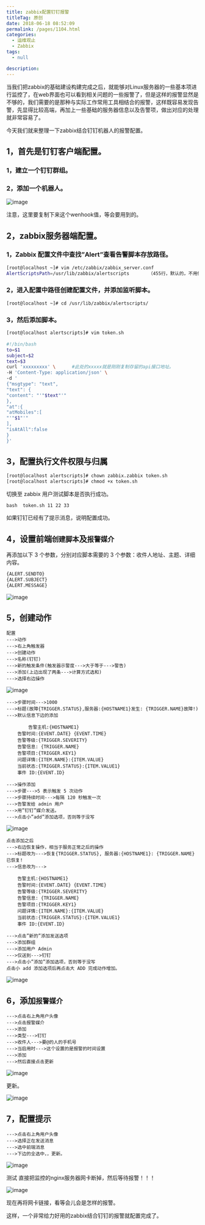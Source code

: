 ```yaml
---
title: zabbix配置钉钉报警
titleTag: 原创
date: 2018-06-18 08:52:09
permalink: /pages/1104.html
categories: 
  - 运维观止
  - Zabbix
tags: 
  - null

description: 
---
```


当我们把zabbix的基础建设构建完成之后，就能够对Linux服务器的一些基本项进行监控了，在web界面也可以看到相关问题的一些报警了，但是这样的报警显然是不够的，我们需要的是那种与实际工作常用工具相结合的报警，这样既容易发现告警，先显得比较高端，再加上一些基础的服务器信息以及告警项，做出对应的处理就非常容易了。

今天我们就来整理一下zabbix结合钉钉机器人的报警配置。

## 1，首先是钉钉客户端配置。

### 1，建立一个钉钉群组。

### 2，添加一个机器人。

![image](http://t.eryajf.net/imgs/2021/09/a9f43eb07c4a49ef.jpg)

注意，这里要复制下来这个wenhook值，等会要用到的。

## 2，zabbix服务器端配置。

### 1，Zabbix 配置文件中查找”Alert”查看告警脚本存放路径。

```sh
[root@localhost ~]# vim /etc/zabbix/zabbix_server.conf
AlertScriptsPath=/usr/lib/zabbix/alertscripts		（455行，默认的，不用修改）
```

### 2，进入配置中路径创建配置文件，并添加监听脚本。

```
[root@localhost ~]# cd /usr/lib/zabbix/alertscripts/
```

### 3，然后添加脚本。

```sh
[root@localhost alertscripts]# vim token.sh
 
#!/bin/bash
to=$1
subject=$2
text=$3
curl 'xxxxxxxxx' \      #此处的xxxxx就是刚刚复制存留的api接口地址。
-H 'Content-Type: application/json' \
-d '
{"msgtype": "text",
"text": {
"content": "'"$text"'"
},
"at":{
"atMobiles":[
"'"$1"'"
],
"isAtAll":false
}
}'
```

## 3，配置执行文件权限与归属

```sh
[root@localhost alertscripts]# chown zabbix.zabbix token.sh
[root@localhost alertscripts]# chmod +x token.sh
```

切换至 zabbix 用户测试脚本是否执行成功。

```
bash  token.sh 11 22 33
```

如果钉钉已经有了提示消息，说明配置成功。

## 4，设置前端`创建脚本`及`报警媒介`

再添加以下 3 个参数，分别对应脚本需要的 3 个参数：收件人地址、主题、详细内容。

```sh
{ALERT.SENDTO}
{ALERT.SUBJECT}
{ALERT.MESSAGE}
```

![image](http://t.eryajf.net/imgs/2021/09/cfcda5d9a12427b7.jpg)

## 5，创建动作

```
配置
--->动作
--->右上角触发器
--->创建动作
--->名称(钉钉)
--->新的触发条件(触发器示警度--->大于等于--->警告)
--->添加(上边出现了两条--->计算方式选和)
--->选择右边操作
```

![image](http://t.eryajf.net/imgs/2021/09/613360e480a91eab.jpg)

```
--->步骤时间--->1000
--->标题(故障{TRIGGER.STATUS},服务器:{HOSTNAME1}发生: {TRIGGER.NAME}故障!)
--->默认信息下边的添加
 
        告警主机:{HOSTNAME1}
	告警时间:{EVENT.DATE} {EVENT.TIME}
	告警等级:{TRIGGER.SEVERITY}
	告警信息: {TRIGGER.NAME}
	告警项目:{TRIGGER.KEY1}
	问题详情:{ITEM.NAME}:{ITEM.VALUE}
	当前状态:{TRIGGER.STATUS}:{ITEM.VALUE1}
	事件 ID:{EVENT.ID}
 
--->操作添加
--->步骤--->5 表示触发 5 次动作
--->步骤持续时间--->每隔 120 秒触发一次
--->告警发给 admin 用户
--->用”钉钉”媒介发送。	
--->点击小”add”添加选项，否则等于没写
```

![image](http://t.eryajf.net/imgs/2021/09/33a92e533b50a4f0.jpg)

```
点击添加之后
--->右边恢复操作，相当于服务正常之后的操作
--->标题改为--->恢复{TRIGGER.STATUS}, 服务器:{HOSTNAME1}: {TRIGGER.NAME}已恢复!
--->信息改为--->
 
	告警主机:{HOSTNAME1}
	告警时间:{EVENT.DATE} {EVENT.TIME}
	告警等级:{TRIGGER.SEVERITY}
	告警信息: {TRIGGER.NAME}
	告警项目:{TRIGGER.KEY1}
	问题详情:{ITEM.NAME}:{ITEM.VALUE}
	当前状态:{TRIGGER.STATUS}:{ITEM.VALUE1}
	事件 ID:{EVENT.ID}
 
--->点击”新的”添加发送选项
--->添加群组
--->添加用户 Admin
--->仅送到--->钉钉
--->点击小”添加”添加选项，否则等于没写	
点击小 add 添加选项后再点击大 ADD 完成动作增加。
```

![image](http://t.eryajf.net/imgs/2021/09/c8d52a183b4cb0b4.jpg)

## 6，添加`报警媒介`

```
--->点击右上角用户头像
--->点击报警媒介
--->添加
--->类型--->钉钉
--->收件人--->要@的人的手机号
--->当启用时--->这个设置的是报警的时间设置
--->添加
--->然后直接点击更新
```

![image](http://t.eryajf.net/imgs/2021/09/c88601a9e6538c25.jpg)

更新。

![image](http://t.eryajf.net/imgs/2021/09/7473c97e11ff90f2.jpg)

## 7，配置提示

```
--->点击右上角用户头像
--->选择正在发送消息
--->选中前端消息
--->下边的全选中，，更新。
```

![image](http://t.eryajf.net/imgs/2021/09/c216ff87b55c344d.jpg)

测试
直接把监控的nginx服务器网卡断掉，然后等待报警！！！

![image](http://t.eryajf.net/imgs/2021/09/3aae964bb5c5fc90.jpg)

现在再将网卡链接，看等会儿会是怎样的报警。

这样，一个非常给力好用的zabbix结合钉钉的报警就配置完成了。
